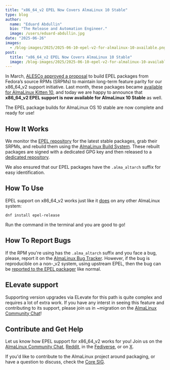 ```yaml
---
title: "x86_64_v2 EPEL Now Covers AlmaLinux 10 Stable"
type: blog
author:
  name: "Eduard Abdullin"
  bio: "The Release and Automation Engineer."
  image: /users/eduard-abdullin.jpg
date: "2025-06-26"
images:
  - /blog-images/2025/2025-06-10-epel-v2-for-almalinux-10-available.png
post:
  title: "x86_64_v2 EPEL Now Covers AlmaLinux 10 Stable"
  image: /blog-images/2025/2025-06-10-epel-v2-for-almalinux-10-available.png
---
```


In March, [ALESCo approved a proposal](https://github.com/AlmaLinux/ALESCo/blob/master/rfcs/0001-build-fedora-epel-for-almalinux-and-almalinux-kitten-x86_64_v2.md) to build EPEL packages from Fedora’s source RPMs (SRPMs) to maintain long-term feature parity for our x86_64_v2 support initiative. Last month, these packages became [available for AlmaLinux Kitten 10](https://almalinux.org/blog/2025-05-13-epel-10-kitten-v2/), and today we are happy to announce that **x86_64_v2 EPEL support is now available for AlmaLinux 10 Stable** as well.

The EPEL package builds for AlmaLinux OS 10 stable are now complete and ready for use!

## How It Works

We monitor the [EPEL repository](https://dl.fedoraproject.org/pub/epel/10z/Everything/source/tree/) for the latest stable packages, grab their SRPMs, and rebuild them using the [AlmaLinux Build System](https://build.almalinux.org/). These rebuilt packages are signed with a dedicated GPG key and then released to a [dedicated repository](https://epel.repo.almalinux.org).

We also ensured that our EPEL packages have the `.alma_altarch` suffix for easy identification.

## How To Use

EPEL support on x86_64_v2 works just like it [does](https://wiki.almalinux.org/repos/Extras.html#epel) on any other AlmaLinux system:

```
dnf install epel-release
```

Run the command in the terminal and you are good to go!

## How To Report Bugs

If the RPM you're using has the `.alma_altarch` suffix and you face a bug, please, report it on the [AlmaLinux Bug Tracker](https://bugs.almalinux.org/). However, if the bug is reproducible on a non-\_v2 system, using upstream EPEL, then the bug can be [reported to the EPEL packager](https://fedoraproject.org/wiki/EPEL/FAQ#Where_can_I_find_help_or_report_issues?) like normal.

## ELevate support

Supporting version upgrades via ELevate for this path is quite complex and requires a lot of extra work. If you have any interst in seeing this feature and contributing to its support, please join us in ~migration on the [AlmaLinux Community Chat](https://chat.almalinux.org)!

## Contribute and Get Help

Let us know how EPEL support for x86_64_v2 works for you! Join us on the [AlmaLinux Community Chat](https://chat.almalinux.org), [Reddit](https://reddit.com/r/almalinux), in the [Fediverse](https://fosstodon.org/@almalinux), or on [X](https://x.com/almalinux).

If you'd like to contribute to the AlmaLinux project around packaging, or have a question to discuss, check the [Core SIG](https://wiki.almalinux.org/sigs/Core.html).
